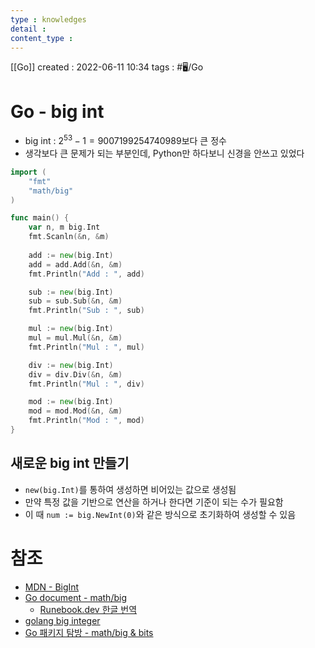 ```yaml
---
type : knowledges
detail : 
content_type :
---
```


[[Go]]
created : 2022-06-11 10:34
tags : #🖥️/Go 

# Go - big int
- big int : $2^53 -1 = 9007199254740989$보다 큰 정수
- 생각보다 큰 문제가 되는 부분인데, Python만 하다보니 신경을 안쓰고 있었다

```go
import (
	"fmt"
	"math/big"
)

func main() {
	var n, m big.Int
	fmt.Scanln(&n, &m)
	
	add := new(big.Int)
	add = add.Add(&n, &m)
	fmt.Println("Add : ", add)

	sub := new(big.Int)
	sub = sub.Sub(&n, &m)
	fmt.Println("Sub : ", sub)

	mul := new(big.Int)
	mul = mul.Mul(&n, &m)
	fmt.Println("Mul : ", mul)

	div := new(big.Int)
	div = div.Div(&n, &m)
	fmt.Println("Mul : ", div)

	mod := new(big.Int)
	mod = mod.Mod(&n, &m)
	fmt.Println("Mod : ", mod)
}
```

## 새로운 big int 만들기
- `new(big.Int)`를 통하여 생성하면 비어있는 값으로 생성됨
- 만약 특정 값을 기반으로 연산을 하거나 한다면 기준이 되는 수가 필요함
- 이 때 `num := big.NewInt(0)`와 같은 방식으로 초기화하여 생성할 수 있음

# 참조
- [MDN - BigInt](https://developer.mozilla.org/ko/docs/Web/JavaScript/Reference/Global_Objects/BigInt)
- [Go document - math/big](https://pkg.go.dev/math/big)
	- [Runebook.dev 한글 번역](https://runebook.dev/ko/docs/go/math/big/index)
- [golang big integer](https://clucle.tistory.com/entry/golang-big-integer)
- [Go 패키지 탐방 - math/big & bits](https://velog.io/@whdnjsdyd111/GO-3-8.-%ED%8C%A8%ED%82%A4%EC%A7%80-%ED%83%90%EB%B0%A9-mathbig-bits)
